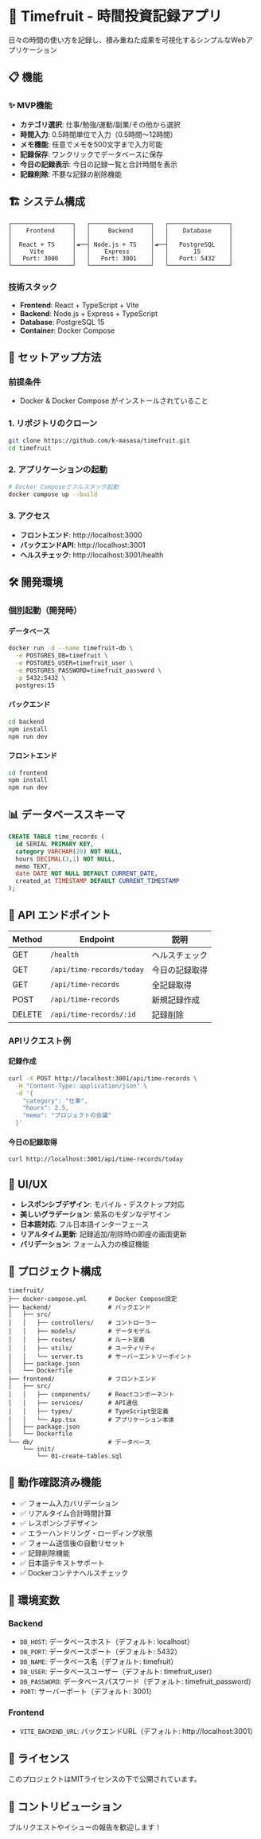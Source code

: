 # 🍎 Timefruit - 時間投資記録アプリ

日々の時間の使い方を記録し、積み重ねた成果を可視化するシンプルなWebアプリケーション

## 📋 機能

### ✨ MVP機能
- **カテゴリ選択**: 仕事/勉強/運動/副業/その他から選択
- **時間入力**: 0.5時間単位で入力（0.5時間〜12時間）
- **メモ機能**: 任意でメモを500文字まで入力可能
- **記録保存**: ワンクリックでデータベースに保存
- **今日の記録表示**: 今日の記録一覧と合計時間を表示
- **記録削除**: 不要な記録の削除機能

## 🏗️ システム構成

```
┌─────────────────┐   ┌─────────────────┐   ┌─────────────────┐
│    Frontend     │   │     Backend     │   │    Database     │
│                 │   │                 │   │                 │
│  React + TS     │◄──┤ Node.js + TS    │◄──┤   PostgreSQL    │
│     Vite        │   │    Express      │   │       15        │
│   Port: 3000    │   │   Port: 3001    │   │   Port: 5432    │
└─────────────────┘   └─────────────────┘   └─────────────────┘
```

### 技術スタック
- **Frontend**: React + TypeScript + Vite
- **Backend**: Node.js + Express + TypeScript
- **Database**: PostgreSQL 15
- **Container**: Docker Compose

## 🚀 セットアップ方法

### 前提条件
- Docker & Docker Compose がインストールされていること

### 1. リポジトリのクローン
```bash
git clone https://github.com/k-masasa/timefruit.git
cd timefruit
```

### 2. アプリケーションの起動
```bash
# Docker Composeでフルスタック起動
docker compose up --build
```

### 3. アクセス
- **フロントエンド**: http://localhost:3000
- **バックエンドAPI**: http://localhost:3001
- **ヘルスチェック**: http://localhost:3001/health

## 🛠️ 開発環境

### 個別起動（開発時）

#### データベース
```bash
docker run -d --name timefruit-db \
  -e POSTGRES_DB=timefruit \
  -e POSTGRES_USER=timefruit_user \
  -e POSTGRES_PASSWORD=timefruit_password \
  -p 5432:5432 \
  postgres:15
```

#### バックエンド
```bash
cd backend
npm install
npm run dev
```

#### フロントエンド
```bash
cd frontend
npm install
npm run dev
```

## 📊 データベーススキーマ

```sql
CREATE TABLE time_records (
  id SERIAL PRIMARY KEY,
  category VARCHAR(20) NOT NULL,
  hours DECIMAL(3,1) NOT NULL,
  memo TEXT,
  date DATE NOT NULL DEFAULT CURRENT_DATE,
  created_at TIMESTAMP DEFAULT CURRENT_TIMESTAMP
);
```

## 🔌 API エンドポイント

| Method | Endpoint | 説明 |
|--------|----------|------|
| GET | `/health` | ヘルスチェック |
| GET | `/api/time-records/today` | 今日の記録取得 |
| GET | `/api/time-records` | 全記録取得 |
| POST | `/api/time-records` | 新規記録作成 |
| DELETE | `/api/time-records/:id` | 記録削除 |

### APIリクエスト例

#### 記録作成
```bash
curl -X POST http://localhost:3001/api/time-records \
  -H "Content-Type: application/json" \
  -d '{
    "category": "仕事",
    "hours": 2.5,
    "memo": "プロジェクトの会議"
  }'
```

#### 今日の記録取得
```bash
curl http://localhost:3001/api/time-records/today
```

## 🎨 UI/UX

- **レスポンシブデザイン**: モバイル・デスクトップ対応
- **美しいグラデーション**: 紫系のモダンなデザイン
- **日本語対応**: フル日本語インターフェース
- **リアルタイム更新**: 記録追加/削除時の即座の画面更新
- **バリデーション**: フォーム入力の検証機能

## 📁 プロジェクト構成

```
timefruit/
├── docker-compose.yml      # Docker Compose設定
├── backend/                # バックエンド
│   ├── src/
│   │   ├── controllers/    # コントローラー
│   │   ├── models/         # データモデル
│   │   ├── routes/         # ルート定義
│   │   ├── utils/          # ユーティリティ
│   │   └── server.ts       # サーバーエントリーポイント
│   ├── package.json
│   └── Dockerfile
├── frontend/               # フロントエンド
│   ├── src/
│   │   ├── components/     # Reactコンポーネント
│   │   ├── services/       # API通信
│   │   ├── types/          # TypeScript型定義
│   │   └── App.tsx         # アプリケーション本体
│   ├── package.json
│   └── Dockerfile
└── db/                     # データベース
    └── init/
        └── 01-create-tables.sql
```

## 🧪 動作確認済み機能

- ✅ フォーム入力バリデーション
- ✅ リアルタイム合計時間計算
- ✅ レスポンシブデザイン
- ✅ エラーハンドリング・ローディング状態
- ✅ フォーム送信後の自動リセット
- ✅ 記録削除機能
- ✅ 日本語テキストサポート
- ✅ Dockerコンテナヘルスチェック

## 🔧 環境変数

### Backend
- `DB_HOST`: データベースホスト（デフォルト: localhost）
- `DB_PORT`: データベースポート（デフォルト: 5432）
- `DB_NAME`: データベース名（デフォルト: timefruit）
- `DB_USER`: データベースユーザー（デフォルト: timefruit_user）
- `DB_PASSWORD`: データベースパスワード（デフォルト: timefruit_password）
- `PORT`: サーバーポート（デフォルト: 3001）

### Frontend
- `VITE_BACKEND_URL`: バックエンドURL（デフォルト: http://localhost:3001）

## 📝 ライセンス

このプロジェクトはMITライセンスの下で公開されています。

## 🤝 コントリビューション

プルリクエストやイシューの報告を歓迎します！
